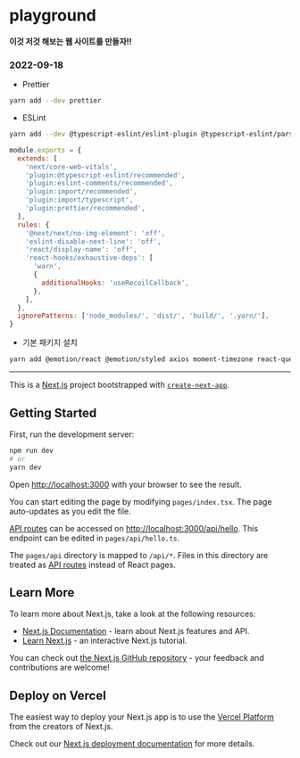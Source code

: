 # playground

**이것 저것 해보는 웹 사이트를 만들자!!**

### **2022-09-18**

- Prettier

```sh
yarn add --dev prettier
```

- ESLint

```sh
yarn add --dev @typescript-eslint/eslint-plugin @typescript-eslint/parser eslint-config-prettier eslint-import-resolver-node eslint-import-resolver-typescript eslint-plugin-eslint-comments eslint-plugin-import eslint-plugin-prettier
```

```js
module.exports = {
  extends: [
    'next/core-web-vitals',
    'plugin:@typescript-eslint/recommended',
    'plugin:eslint-comments/recommended',
    'plugin:import/recommended',
    'plugin:import/typescript',
    'plugin:prettier/recommended',
  ],
  rules: {
    '@next/next/no-img-element': 'off',
    'eslint-disable-next-line': 'off',
    'react/display-name': 'off',
    'react-hooks/exhaustive-deps': [
      'warn',
      {
        additionalHooks: 'useRecoilCallback',
      },
    ],
  },
  ignorePatterns: ['node_modules/', 'dist/', 'build/', '.yarn/'],
}
```

- 기본 패키지 설치

```sh
yarn add @emotion/react @emotion/styled axios moment-timezone react-query recoil sharp universal-cookie
```

---

This is a [Next.js](https://nextjs.org/) project bootstrapped with [`create-next-app`](https://github.com/vercel/next.js/tree/canary/packages/create-next-app).

## Getting Started

First, run the development server:

```bash
npm run dev
# or
yarn dev
```

Open [http://localhost:3000](http://localhost:3000) with your browser to see the result.

You can start editing the page by modifying `pages/index.tsx`. The page auto-updates as you edit the file.

[API routes](https://nextjs.org/docs/api-routes/introduction) can be accessed on [http://localhost:3000/api/hello](http://localhost:3000/api/hello). This endpoint can be edited in `pages/api/hello.ts`.

The `pages/api` directory is mapped to `/api/*`. Files in this directory are treated as [API routes](https://nextjs.org/docs/api-routes/introduction) instead of React pages.

## Learn More

To learn more about Next.js, take a look at the following resources:

- [Next.js Documentation](https://nextjs.org/docs) - learn about Next.js features and API.
- [Learn Next.js](https://nextjs.org/learn) - an interactive Next.js tutorial.

You can check out [the Next.js GitHub repository](https://github.com/vercel/next.js/) - your feedback and contributions are welcome!

## Deploy on Vercel

The easiest way to deploy your Next.js app is to use the [Vercel Platform](https://vercel.com/new?utm_medium=default-template&filter=next.js&utm_source=create-next-app&utm_campaign=create-next-app-readme) from the creators of Next.js.

Check out our [Next.js deployment documentation](https://nextjs.org/docs/deployment) for more details.
